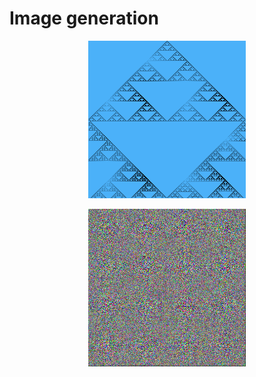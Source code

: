 # Image generation

<p align="center">
  <img width="50%" height="50%" src="./ret_images/sierpinski_triangle.png">
</p>

<p align="center">
  <img width="50%" height="50%" src="./ret_images/rnd_image.png">
</p>
